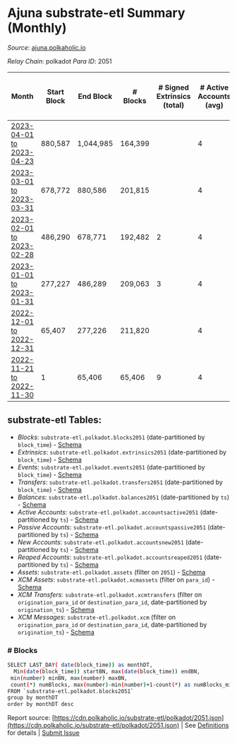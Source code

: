 # Ajuna substrate-etl Summary (Monthly)

_Source_: [ajuna.polkaholic.io](https://ajuna.polkaholic.io)

*Relay Chain*: polkadot
*Para ID*: 2051



| Month | Start Block | End Block | # Blocks | # Signed Extrinsics (total) | # Active Accounts (avg) | # Addresses with Balances (max) | Issues |
| ----- | ----------- | --------- | -------- | --------------------------- | ----------------------- | ------------------------------- | ------ |
| [2023-04-01 to 2023-04-23](/polkadot/2051-ajuna/2023-04-30.md) | 880,587 | 1,044,985 | 164,399 |  | 4 | 9 | -   |   
| [2023-03-01 to 2023-03-31](/polkadot/2051-ajuna/2023-03-31.md) | 678,772 | 880,586 | 201,815 |  | 4 | 9 | -   |   
| [2023-02-01 to 2023-02-28](/polkadot/2051-ajuna/2023-02-28.md) | 486,290 | 678,771 | 192,482 | 2 | 4 | 9 | -   |   
| [2023-01-01 to 2023-01-31](/polkadot/2051-ajuna/2023-01-31.md) | 277,227 | 486,289 | 209,063 | 3 | 4 | 7 | -   |   
| [2022-12-01 to 2022-12-31](/polkadot/2051-ajuna/2022-12-31.md) | 65,407 | 277,226 | 211,820 |  | 4 | 6 | -   |   
| [2022-11-21 to 2022-11-30](/polkadot/2051-ajuna/2022-11-30.md) | 1 | 65,406 | 65,406 | 9 | 4 | 6 | -   |   

## substrate-etl Tables:

* _Blocks_: `substrate-etl.polkadot.blocks2051` (date-partitioned by `block_time`) - [Schema](/schema/balances.json)
* _Extrinsics_: `substrate-etl.polkadot.extrinsics2051` (date-partitioned by `block_time`) - [Schema](/schema/extrinsics.json)
* _Events_: `substrate-etl.polkadot.events2051` (date-partitioned by `block_time`) - [Schema](/schema/events.json)
* _Transfers_: `substrate-etl.polkadot.transfers2051` (date-partitioned by `block_time`) - [Schema](/schema/transfers.json)
* _Balances_: `substrate-etl.polkadot.balances2051` (date-partitioned by `ts`) - [Schema](/schema/balances.json)
* _Active Accounts_: `substrate-etl.polkadot.accountsactive2051` (date-partitioned by `ts`) - [Schema](/schema/accountsactive.json)
* _Passive Accounts_: `substrate-etl.polkadot.accountspassive2051` (date-partitioned by `ts`) - [Schema](/schema/accountspassive.json)
* _New Accounts_: `substrate-etl.polkadot.accountsnew2051` (date-partitioned by `ts`) - [Schema](/schema/accountsnew.json)
* _Reaped Accounts_: `substrate-etl.polkadot.accountsreaped2051` (date-partitioned by `ts`) - [Schema](/schema/accountsreaped.json)
* _Assets_: `substrate-etl.polkadot.assets` (filter on `2051`) - [Schema](/schema/assets.json)
* _XCM Assets_: `substrate-etl.polkadot.xcmassets` (filter on `para_id`) - [Schema](/schema/xcmassets.json)
* _XCM Transfers_: `substrate-etl.polkadot.xcmtransfers` (filter on `origination_para_id` or `destination_para_id`, date-partitioned by `origination_ts`) - [Schema](/schema/xcmtransfers.json)
* _XCM Messages_: `substrate-etl.polkadot.xcm` (filter on `origination_para_id` or `destination_para_id`, date-partitioned by `origination_ts`) - [Schema](/schema/xcm.json)

### # Blocks
```bash
SELECT LAST_DAY( date(block_time)) as monthDT,
  Min(date(block_time)) startBN, max(date(block_time)) endBN, 
 min(number) minBN, max(number) maxBN, 
 count(*) numBlocks, max(number)-min(number)+1-count(*) as numBlocks_missing 
FROM `substrate-etl.polkadot.blocks2051` 
group by monthDT 
order by monthDT desc
```


Report source: [https://cdn.polkaholic.io/substrate-etl/polkadot/2051.json](https://cdn.polkaholic.io/substrate-etl/polkadot/2051.json) | See [Definitions](/DEFINITIONS.md) for details | [Submit Issue](https://github.com/colorfulnotion/substrate-etl/issues)
